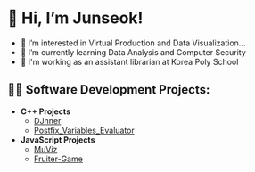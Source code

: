 <h1>👋 Hi, I’m Junseok! </h1>

- 👀 I’m interested in Virtual Production and Data Visualization...
- 🌱 I’m currently learning Data Analysis and Computer Security
- 🏫 I'm working as an assistant librarian at Korea Poly School

<h2>👨‍💻 Software Development Projects:</h2>

- <b>C++ Projects</b>
  - [DJnner](https://github.com/junseok03/DJnner)
  - [Postfix_Variables_Evaluator](https://github.com/junseok03/Postfix_Variables_Evaluator)
- <b>JavaScript Projects</b>
  - [MuViz](https://github.com/junseok03/MuViz)
  - [Fruiter-Game](https://github.com/junseok03/Fruiter-Game)
<!---
junseok03/junseok03 is a ✨ special ✨ repository because its `README.md` (this file) appears on your GitHub profile.
You can click the Preview link to take a look at your changes.
--->
